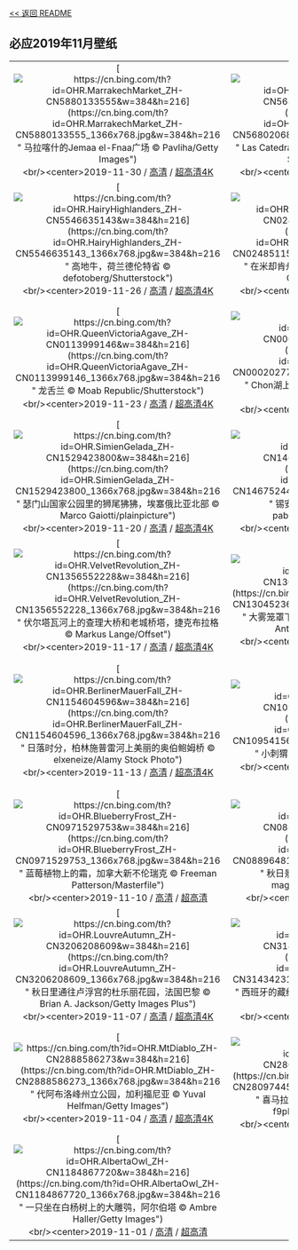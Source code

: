[<< 返回 README](../../README.md)
## 必应2019年11月壁纸
||||
|:---:|:---:|:---:|
|[![https://cn.bing.com/th?id=OHR.MarrakechMarket_ZH-CN5880133555&w=384&h=216](https://cn.bing.com/th?id=OHR.MarrakechMarket_ZH-CN5880133555_1366x768.jpg&w=384&h=216 " &#10;马拉喀什的Jemaa el-Fnaa广场&#10;© Pavliha/Getty Images")](https://cn.bing.com/search?q=%E9%A9%AC%E6%8B%89%E5%96%80%E4%BB%80%E7%9A%84Jemaa&form=hpcapt&mkt=zh-cn&filters=HpDate:"20191130_1600")<br/><center>2019-11-30 / [高清](https://cn.bing.com/th?id=OHR.MarrakechMarket_ZH-CN5880133555_1920x1200.jpg&w=1920&h=1200) / [超高清4K](https://cn.bing.com/th?id=OHR.MarrakechMarket_ZH-CN5880133555_UHD.jpg&w=3840&h=2160)<center/>|[![https://cn.bing.com/th?id=OHR.LasCatedralesBeach_ZH-CN5680206879&w=384&h=216](https://cn.bing.com/th?id=OHR.LasCatedralesBeach_ZH-CN5680206879_1366x768.jpg&w=384&h=216 " &#10;Las Catedrales海滩，西班牙加利西亚&#10;© Davide Seddio/Getty Images")](https://cn.bing.com/search?q=Las&form=hpcapt&mkt=zh-cn&filters=HpDate:"20191128_1600")<br/><center>2019-11-28 / [高清](https://cn.bing.com/th?id=OHR.LasCatedralesBeach_ZH-CN5680206879_1920x1200.jpg&w=1920&h=1200) / [超高清4K](https://cn.bing.com/th?id=OHR.LasCatedralesBeach_ZH-CN5680206879_UHD.jpg&w=3840&h=2160)<center/>|[![https://cn.bing.com/th?id=OHR.PhoenixAirport_ZH-CN5615941904&w=384&h=216](https://cn.bing.com/th?id=OHR.PhoenixAirport_ZH-CN5615941904_1366x768.jpg&w=384&h=216 " &#10;凤凰城天港国际机场鸟瞰图，亚利桑那&#10;© Nearmap/Getty Images")](https://cn.bing.com/search?q=%E5%87%A4%E5%87%B0%E5%9F%8E%E5%A4%A9%E6%B8%AF%E5%9B%BD%E9%99%85%E6%9C%BA%E5%9C%BA%E9%B8%9F%E7%9E%B0%E5%9B%BE%EF%BC%8C%E4%BA%9A%E5%88%A9%E6%A1%91%E9%82%A3&form=hpcapt&mkt=zh-cn&filters=HpDate:"20191127_1600")<br/><center>2019-11-27 / [高清](https://cn.bing.com/th?id=OHR.PhoenixAirport_ZH-CN5615941904_1920x1200.jpg&w=1920&h=1200) / [超高清4K](https://cn.bing.com/th?id=OHR.PhoenixAirport_ZH-CN5615941904_UHD.jpg&w=3840&h=2160)<center/>|
|[![https://cn.bing.com/th?id=OHR.HairyHighlanders_ZH-CN5546635143&w=384&h=216](https://cn.bing.com/th?id=OHR.HairyHighlanders_ZH-CN5546635143_1366x768.jpg&w=384&h=216 " &#10;高地牛，荷兰德伦特省&#10;© defotoberg/Shutterstock")](https://cn.bing.com/search?q=%E9%AB%98%E5%9C%B0%E7%89%9B%EF%BC%8C%E8%8D%B7%E5%85%B0%E5%BE%B7%E4%BC%A6%E7%89%B9%E7%9C%81&form=hpcapt&mkt=zh-cn&filters=HpDate:"20191126_1600")<br/><center>2019-11-26 / [高清](https://cn.bing.com/th?id=OHR.HairyHighlanders_ZH-CN5546635143_1920x1200.jpg&w=1920&h=1200) / [超高清4K](https://cn.bing.com/th?id=OHR.HairyHighlanders_ZH-CN5546635143_UHD.jpg&w=3840&h=2160)<center/>|[![https://cn.bing.com/th?id=OHR.OverwinteringMonarchs_ZH-CN0248511586&w=384&h=216](https://cn.bing.com/th?id=OHR.OverwinteringMonarchs_ZH-CN0248511586_1366x768.jpg&w=384&h=216 " &#10;在米却肯州越冬的帝王蝶，墨西哥&#10;© Sylvain Cordier/Getty Images")](https://cn.bing.com/search?q=%E5%9C%A8%E7%B1%B3%E5%8D%B4%E8%82%AF%E5%B7%9E%E8%B6%8A%E5%86%AC%E7%9A%84%E5%B8%9D%E7%8E%8B%E8%9D%B6%EF%BC%8C%E5%A2%A8%E8%A5%BF%E5%93%A5&form=hpcapt&mkt=zh-cn&filters=HpDate:"20191125_1600")<br/><center>2019-11-25 / [高清](https://cn.bing.com/th?id=OHR.OverwinteringMonarchs_ZH-CN0248511586_1920x1200.jpg&w=1920&h=1200) / [超高清4K](https://cn.bing.com/th?id=OHR.OverwinteringMonarchs_ZH-CN0248511586_UHD.jpg&w=3840&h=2160)<center/>|[![https://cn.bing.com/th?id=OHR.AtchafalayaCypress_ZH-CN0183179230&w=384&h=216](https://cn.bing.com/th?id=OHR.AtchafalayaCypress_ZH-CN0183179230_1366x768.jpg&w=384&h=216 " &#10;阿查法拉亚盆地中的一棵柏树，路易斯安那州&#10;© Chris Moore/Tandem Still + Motion")](https://cn.bing.com/search?q=%E9%98%BF%E6%9F%A5%E6%B3%95%E6%8B%89%E4%BA%9A%E7%9B%86%E5%9C%B0%E4%B8%AD%E7%9A%84%E4%B8%80%E6%A3%B5%E6%9F%8F%E6%A0%91%EF%BC%8C%E8%B7%AF%E6%98%93%E6%96%AF%E5%AE%89%E9%82%A3%E5%B7%9E&form=hpcapt&mkt=zh-cn&filters=HpDate:"20191124_1600")<br/><center>2019-11-24 / [高清](https://cn.bing.com/th?id=OHR.AtchafalayaCypress_ZH-CN0183179230_1920x1200.jpg&w=1920&h=1200) / [超高清4K](https://cn.bing.com/th?id=OHR.AtchafalayaCypress_ZH-CN0183179230_UHD.jpg&w=3840&h=2160)<center/>|
|[![https://cn.bing.com/th?id=OHR.QueenVictoriaAgave_ZH-CN0113999146&w=384&h=216](https://cn.bing.com/th?id=OHR.QueenVictoriaAgave_ZH-CN0113999146_1366x768.jpg&w=384&h=216 " &#10;龙舌兰&#10;© Moab Republic/Shutterstock")](https://cn.bing.com/search?q=%E9%BE%99%E8%88%8C%E5%85%B0&form=hpcapt&mkt=zh-cn&filters=HpDate:"20191123_1600")<br/><center>2019-11-23 / [高清](https://cn.bing.com/th?id=OHR.QueenVictoriaAgave_ZH-CN0113999146_1920x1200.jpg&w=1920&h=1200) / [超高清4K](https://cn.bing.com/th?id=OHR.QueenVictoriaAgave_ZH-CN0113999146_UHD.jpg&w=3840&h=2160)<center/>|[![https://cn.bing.com/th?id=OHR.SaltireClouds_ZH-CN0002027700&w=384&h=216](https://cn.bing.com/th?id=OHR.SaltireClouds_ZH-CN0002027700_1366x768.jpg&w=384&h=216 " &#10;Chon湖上空的低空云，苏格兰特罗萨克斯&#10;© Alistair Dick/Alamy")](https://cn.bing.com/search?q=Chon%E6%B9%96%E4%B8%8A%E7%A9%BA%E7%9A%84%E4%BD%8E%E7%A9%BA%E4%BA%91%EF%BC%8C%E8%8B%8F%E6%A0%BC%E5%85%B0%E7%89%B9%E7%BD%97%E8%90%A8%E5%85%8B%E6%96%AF&form=hpcapt&mkt=zh-cn&filters=HpDate:"20191122_1600")<br/><center>2019-11-22 / [高清](https://cn.bing.com/th?id=OHR.SaltireClouds_ZH-CN0002027700_1920x1200.jpg&w=1920&h=1200) / [超高清4K](https://cn.bing.com/th?id=OHR.SaltireClouds_ZH-CN0002027700_UHD.jpg&w=3840&h=2160)<center/>|[![https://cn.bing.com/th?id=OHR.BeaujolaisRegion_ZH-CN1585928268&w=384&h=216](https://cn.bing.com/th?id=OHR.BeaujolaisRegion_ZH-CN1585928268_1366x768.jpg&w=384&h=216 " &#10;Lantignie的景色，法国博若莱&#10;© Jon Arnold/Danita Delimont")](https://cn.bing.com/search?q=Lantignie%E7%9A%84%E6%99%AF%E8%89%B2%EF%BC%8C%E6%B3%95%E5%9B%BD%E5%8D%9A%E8%8B%A5%E8%8E%B1&form=hpcapt&mkt=zh-cn&filters=HpDate:"20191121_1600")<br/><center>2019-11-21 / [高清](https://cn.bing.com/th?id=OHR.BeaujolaisRegion_ZH-CN1585928268_1920x1200.jpg&w=1920&h=1200) / [超高清4K](https://cn.bing.com/th?id=OHR.BeaujolaisRegion_ZH-CN1585928268_UHD.jpg&w=3840&h=2160)<center/>|
|[![https://cn.bing.com/th?id=OHR.SimienGelada_ZH-CN1529423800&w=384&h=216](https://cn.bing.com/th?id=OHR.SimienGelada_ZH-CN1529423800_1366x768.jpg&w=384&h=216 " &#10;瑟门山国家公园里的狮尾狒狒，埃塞俄比亚北部&#10;© Marco Gaiotti/plainpicture")](https://cn.bing.com/search?q=%E7%91%9F%E9%97%A8%E5%B1%B1%E5%9B%BD%E5%AE%B6%E5%85%AC%E5%9B%AD%E9%87%8C%E7%9A%84%E7%8B%AE%E5%B0%BE%E7%8B%92%E7%8B%92%EF%BC%8C%E5%9F%83%E5%A1%9E%E4%BF%84%E6%AF%94%E4%BA%9A%E5%8C%97%E9%83%A8&form=hpcapt&mkt=zh-cn&filters=HpDate:"20191120_1600")<br/><center>2019-11-20 / [高清](https://cn.bing.com/th?id=OHR.SimienGelada_ZH-CN1529423800_1920x1200.jpg&w=1920&h=1200) / [超高清4K](https://cn.bing.com/th?id=OHR.SimienGelada_ZH-CN1529423800_UHD.jpg&w=3840&h=2160)<center/>|[![https://cn.bing.com/th?id=OHR.ZionBirthday_ZH-CN1467524477&w=384&h=216](https://cn.bing.com/th?id=OHR.ZionBirthday_ZH-CN1467524477_1366x768.jpg&w=384&h=216 " &#10;锡安国家公园的秋色，犹他州&#10;© pabradyphoto/Getty Images")](https://cn.bing.com/search?q=%E9%94%A1%E5%AE%89%E5%9B%BD%E5%AE%B6%E5%85%AC%E5%9B%AD%E7%9A%84%E7%A7%8B%E8%89%B2%EF%BC%8C%E7%8A%B9%E4%BB%96%E5%B7%9E&form=hpcapt&mkt=zh-cn&filters=HpDate:"20191119_1600")<br/><center>2019-11-19 / [高清](https://cn.bing.com/th?id=OHR.ZionBirthday_ZH-CN1467524477_1920x1200.jpg&w=1920&h=1200) / [超高清4K](https://cn.bing.com/th?id=OHR.ZionBirthday_ZH-CN1467524477_UHD.jpg&w=3840&h=2160)<center/>|[![https://cn.bing.com/th?id=OHR.IchetuckneeRiver_ZH-CN1410417151&w=384&h=216](https://cn.bing.com/th?id=OHR.IchetuckneeRiver_ZH-CN1410417151_1366x768.jpg&w=384&h=216 " &#10;Ichetucknee河的海牛，佛罗里达州&#10;© Jennifer Adler/Alamy")](https://cn.bing.com/search?q=Ichetucknee%E6%B2%B3%E7%9A%84%E6%B5%B7%E7%89%9B%EF%BC%8C%E4%BD%9B%E7%BD%97%E9%87%8C%E8%BE%BE%E5%B7%9E&form=hpcapt&mkt=zh-cn&filters=HpDate:"20191118_1600")<br/><center>2019-11-18 / [高清](https://cn.bing.com/th?id=OHR.IchetuckneeRiver_ZH-CN1410417151_1920x1200.jpg&w=1920&h=1200) / [超高清4K](https://cn.bing.com/th?id=OHR.IchetuckneeRiver_ZH-CN1410417151_UHD.jpg&w=3840&h=2160)<center/>|
|[![https://cn.bing.com/th?id=OHR.VelvetRevolution_ZH-CN1356552228&w=384&h=216](https://cn.bing.com/th?id=OHR.VelvetRevolution_ZH-CN1356552228_1366x768.jpg&w=384&h=216 " &#10;伏尔塔瓦河上的查理大桥和老城桥塔，捷克布拉格&#10;© Markus Lange/Offset")](https://cn.bing.com/search?q=%E4%BC%8F%E5%B0%94%E5%A1%94%E7%93%A6%E6%B2%B3%E4%B8%8A%E7%9A%84%E6%9F%A5%E7%90%86%E5%A4%A7%E6%A1%A5%E5%92%8C%E8%80%81%E5%9F%8E%E6%A1%A5%E5%A1%94%EF%BC%8C%E6%8D%B7%E5%85%8B%E5%B8%83%E6%8B%89%E6%A0%BC&form=hpcapt&mkt=zh-cn&filters=HpDate:"20191117_1600")<br/><center>2019-11-17 / [高清](https://cn.bing.com/th?id=OHR.VelvetRevolution_ZH-CN1356552228_1920x1200.jpg&w=1920&h=1200) / [超高清4K](https://cn.bing.com/th?id=OHR.VelvetRevolution_ZH-CN1356552228_UHD.jpg&w=3840&h=2160)<center/>|[![https://cn.bing.com/th?id=OHR.Nebelmond_ZH-CN1304523635&w=384&h=216](https://cn.bing.com/th?id=OHR.Nebelmond_ZH-CN1304523635_1366x768.jpg&w=384&h=216 " &#10;大雾笼罩下的巴伐利亚阿尔卑斯山脉，德国&#10;© Anton Petrus/Getty Images")](https://cn.bing.com/search?q=%E5%A4%A7%E9%9B%BE%E7%AC%BC%E7%BD%A9%E4%B8%8B%E7%9A%84%E5%B7%B4%E4%BC%90%E5%88%A9%E4%BA%9A%E9%98%BF%E5%B0%94%E5%8D%91%E6%96%AF%E5%B1%B1%E8%84%89%EF%BC%8C%E5%BE%B7%E5%9B%BD&form=hpcapt&mkt=zh-cn&filters=HpDate:"20191116_1600")<br/><center>2019-11-16 / [高清](https://cn.bing.com/th?id=OHR.Nebelmond_ZH-CN1304523635_1920x1200.jpg&w=1920&h=1200) / [超高清4K](https://cn.bing.com/th?id=OHR.Nebelmond_ZH-CN1304523635_UHD.jpg&w=3840&h=2160)<center/>|[![https://cn.bing.com/th?id=OHR.BurgTrifels_ZH-CN1204167722&w=384&h=216](https://cn.bing.com/th?id=OHR.BurgTrifels_ZH-CN1204167722_1366x768.jpg&w=384&h=216 " &#10;秋日雾中清晨里的特里斐斯城堡，德国莱茵兰普法尔茨森林&#10;© Björn Lauer/Getty Images")](https://cn.bing.com/search?q=%E7%A7%8B%E6%97%A5%E9%9B%BE%E4%B8%AD%E6%B8%85%E6%99%A8%E9%87%8C%E7%9A%84%E7%89%B9%E9%87%8C%E6%96%90%E6%96%AF%E5%9F%8E%E5%A0%A1%EF%BC%8C%E5%BE%B7%E5%9B%BD%E8%8E%B1%E8%8C%B5%E5%85%B0%E6%99%AE%E6%B3%95%E5%B0%94%E8%8C%A8%E6%A3%AE%E6%9E%97&form=hpcapt&mkt=zh-cn&filters=HpDate:"20191114_1600")<br/><center>2019-11-14 / [高清](https://cn.bing.com/th?id=OHR.BurgTrifels_ZH-CN1204167722_1920x1200.jpg&w=1920&h=1200) / [超高清4K](https://cn.bing.com/th?id=OHR.BurgTrifels_ZH-CN1204167722_UHD.jpg&w=3840&h=2160)<center/>|
|[![https://cn.bing.com/th?id=OHR.BerlinerMauerFall_ZH-CN1154604596&w=384&h=216](https://cn.bing.com/th?id=OHR.BerlinerMauerFall_ZH-CN1154604596_1366x768.jpg&w=384&h=216 " &#10;日落时分，柏林施普雷河上美丽的奥伯鲍姆桥&#10;© elxeneize/Alamy Stock Photo")](https://cn.bing.com/search?q=%E6%97%A5%E8%90%BD%E6%97%B6%E5%88%86%EF%BC%8C%E6%9F%8F%E6%9E%97%E6%96%BD%E6%99%AE%E9%9B%B7%E6%B2%B3%E4%B8%8A%E7%BE%8E%E4%B8%BD%E7%9A%84%E5%A5%A5%E4%BC%AF%E9%B2%8D%E5%A7%86%E6%A1%A5&form=hpcapt&mkt=zh-cn&filters=HpDate:"20191113_1600")<br/><center>2019-11-13 / [高清](https://cn.bing.com/th?id=OHR.BerlinerMauerFall_ZH-CN1154604596_1920x1200.jpg&w=1920&h=1200) / [超高清4K](https://cn.bing.com/th?id=OHR.BerlinerMauerFall_ZH-CN1154604596_UHD.jpg&w=3840&h=2160)<center/>|[![https://cn.bing.com/th?id=OHR.BabyHedgehog_ZH-CN1095415688&w=384&h=216](https://cn.bing.com/th?id=OHR.BabyHedgehog_ZH-CN1095415688_1366x768.jpg&w=384&h=216 " &#10;小刺猬&#10;© lorenzo104/Getty Images")](https://cn.bing.com/search?q=%E5%B0%8F%E5%88%BA%E7%8C%AC&form=hpcapt&mkt=zh-cn&filters=HpDate:"20191112_1600")<br/><center>2019-11-12 / [高清](https://cn.bing.com/th?id=OHR.BabyHedgehog_ZH-CN1095415688_1920x1200.jpg&w=1920&h=1200) / [超高清4K](https://cn.bing.com/th?id=OHR.BabyHedgehog_ZH-CN1095415688_UHD.jpg&w=3840&h=2160)<center/>|[![https://cn.bing.com/th?id=OHR.MountHowitt_ZH-CN1042812457&w=384&h=216](https://cn.bing.com/th?id=OHR.MountHowitt_ZH-CN1042812457_1366x768.jpg&w=384&h=216 " &#10;阿尔卑斯国家公园豪伊特山上雾中的野花，澳大利亚维多利亚&#10;© Australian Scenics/Photolibrary/Getty Images Plus")](https://cn.bing.com/search?q=%E9%98%BF%E5%B0%94%E5%8D%91%E6%96%AF%E5%9B%BD%E5%AE%B6%E5%85%AC%E5%9B%AD%E8%B1%AA%E4%BC%8A%E7%89%B9%E5%B1%B1%E4%B8%8A%E9%9B%BE%E4%B8%AD%E7%9A%84%E9%87%8E%E8%8A%B1%EF%BC%8C%E6%BE%B3%E5%A4%A7%E5%88%A9%E4%BA%9A%E7%BB%B4%E5%A4%9A%E5%88%A9%E4%BA%9A&form=hpcapt&mkt=zh-cn&filters=HpDate:"20191111_1600")<br/><center>2019-11-11 / [高清](https://cn.bing.com/th?id=OHR.MountHowitt_ZH-CN1042812457_1920x1200.jpg&w=1920&h=1200) / [超高清4K](https://cn.bing.com/th?id=OHR.MountHowitt_ZH-CN1042812457_UHD.jpg&w=3840&h=2160)<center/>|
|[![https://cn.bing.com/th?id=OHR.BlueberryFrost_ZH-CN0971529753&w=384&h=216](https://cn.bing.com/th?id=OHR.BlueberryFrost_ZH-CN0971529753_1366x768.jpg&w=384&h=216 " &#10;蓝莓植物上的霜，加拿大新不伦瑞克&#10;© Freeman Patterson/Masterfile")](https://cn.bing.com/search?q=%E8%93%9D%E8%8E%93%E6%A4%8D%E7%89%A9%E4%B8%8A%E7%9A%84%E9%9C%9C%EF%BC%8C%E5%8A%A0%E6%8B%BF%E5%A4%A7%E6%96%B0%E4%B8%8D%E4%BC%A6%E7%91%9E%E5%85%8B&form=hpcapt&mkt=zh-cn&filters=HpDate:"20191110_1600")<br/><center>2019-11-10 / [高清](https://cn.bing.com/th?id=OHR.BlueberryFrost_ZH-CN0971529753_1920x1200.jpg&w=1920&h=1200) / [超高清](https://cn.bing.comhttps://cn.bing.com/th?id=OHR.BlueberryFrost_ZH-CN0971529753_UHD.jpg)<center/>|[![https://cn.bing.com/th?id=OHR.KagamiMirror_ZH-CN0889648187&w=384&h=216](https://cn.bing.com/th?id=OHR.KagamiMirror_ZH-CN0889648187_1366x768.jpg&w=384&h=216 " &#10;秋日景色倒映于镜池中，日本长野&#10;© magicflute002/Getty images")](https://cn.bing.com/search?q=%E7%A7%8B%E6%97%A5%E6%99%AF%E8%89%B2%E5%80%92%E6%98%A0%E4%BA%8E%E9%95%9C%E6%B1%A0%E4%B8%AD%EF%BC%8C%E6%97%A5%E6%9C%AC%E9%95%BF%E9%87%8E&form=hpcapt&mkt=zh-cn&filters=HpDate:"20191109_1600")<br/><center>2019-11-09 / [高清](https://cn.bing.com/th?id=OHR.KagamiMirror_ZH-CN0889648187_1920x1200.jpg&w=1920&h=1200) / [超高清](https://cn.bing.comhttps://cn.bing.com/th?id=OHR.KagamiMirror_ZH-CN0889648187_UHD.jpg)<center/>|[![https://cn.bing.com/th?id=OHR.Lidong2019_ZH-CN0761273672&w=384&h=216](https://cn.bing.com/th?id=OHR.Lidong2019_ZH-CN0761273672_1366x768.jpg&w=384&h=216 " &#10;【今日立冬】&#10;© zhouyousifang/Getty Images")](https://cn.bing.com/search?q=%E3%80%90%E4%BB%8A%E6%97%A5%E7%AB%8B%E5%86%AC%E3%80%91&form=hpcapt&mkt=zh-cn&filters=HpDate:"20191108_1600")<br/><center>2019-11-08 / [高清](https://cn.bing.com/th?id=OHR.Lidong2019_ZH-CN0761273672_1920x1200.jpg&w=1920&h=1200) / [超高清4K](https://cn.bing.com/th?id=OHR.Lidong2019_ZH-CN0761273672_UHD.jpg&w=3840&h=2160)<center/>|
|[![https://cn.bing.com/th?id=OHR.LouvreAutumn_ZH-CN3206208609&w=384&h=216](https://cn.bing.com/th?id=OHR.LouvreAutumn_ZH-CN3206208609_1366x768.jpg&w=384&h=216 " &#10;秋日里通往卢浮宫的杜乐丽花园，法国巴黎&#10;© Brian A. Jackson/Getty Images Plus")](https://cn.bing.com/search?q=%E7%A7%8B%E6%97%A5%E9%87%8C%E9%80%9A%E5%BE%80%E5%8D%A2%E6%B5%AE%E5%AE%AB%E7%9A%84%E6%9D%9C%E4%B9%90%E4%B8%BD%E8%8A%B1%E5%9B%AD%EF%BC%8C%E6%B3%95%E5%9B%BD%E5%B7%B4%E9%BB%8E&form=hpcapt&mkt=zh-cn&filters=HpDate:"20191107_1600")<br/><center>2019-11-07 / [高清](https://cn.bing.com/th?id=OHR.LouvreAutumn_ZH-CN3206208609_1920x1200.jpg&w=1920&h=1200) / [超高清4K](https://cn.bing.com/th?id=OHR.LouvreAutumn_ZH-CN3206208609_UHD.jpg&w=3840&h=2160)<center/>|[![https://cn.bing.com/th?id=OHR.CrocusSativus_ZH-CN3143423131&w=384&h=216](https://cn.bing.com/th?id=OHR.CrocusSativus_ZH-CN3143423131_1366x768.jpg&w=384&h=216 " &#10;西班牙的藏红花&#10;© Juan-Carlos Munoz/Minden Pictures")](https://cn.bing.com/search?q=%E8%A5%BF%E7%8F%AD%E7%89%99%E7%9A%84%E8%97%8F%E7%BA%A2%E8%8A%B1&form=hpcapt&mkt=zh-cn&filters=HpDate:"20191106_1600")<br/><center>2019-11-06 / [高清](https://cn.bing.com/th?id=OHR.CrocusSativus_ZH-CN3143423131_1920x1200.jpg&w=1920&h=1200) / [超高清8K](https://cn.bing.comhttps://cn.bing.com/th?id=OHR.CrocusSativus_ZH-CN3143423131_UHD.jpg)<center/>|[![https://cn.bing.com/th?id=OHR.CamelsBalloons_ZH-CN3086626309&w=384&h=216](https://cn.bing.com/th?id=OHR.CamelsBalloons_ZH-CN3086626309_1366x768.jpg&w=384&h=216 " &#10;普什卡骆驼节上的骆驼与牧民，印度拉贾斯坦邦&#10;© Anand Purohit/Getty Images")](https://cn.bing.com/search?q=%E6%99%AE%E4%BB%80%E5%8D%A1%E9%AA%86%E9%A9%BC%E8%8A%82%E4%B8%8A%E7%9A%84%E9%AA%86%E9%A9%BC%E4%B8%8E%E7%89%A7%E6%B0%91%EF%BC%8C%E5%8D%B0%E5%BA%A6%E6%8B%89%E8%B4%BE%E6%96%AF%E5%9D%A6%E9%82%A6&form=hpcapt&mkt=zh-cn&filters=HpDate:"20191105_1600")<br/><center>2019-11-05 / [高清](https://cn.bing.com/th?id=OHR.CamelsBalloons_ZH-CN3086626309_1920x1200.jpg&w=1920&h=1200) / [超高清4K](https://cn.bing.com/th?id=OHR.CamelsBalloons_ZH-CN3086626309_UHD.jpg&w=3840&h=2160)<center/>|
|[![https://cn.bing.com/th?id=OHR.MtDiablo_ZH-CN2888586273&w=384&h=216](https://cn.bing.com/th?id=OHR.MtDiablo_ZH-CN2888586273_1366x768.jpg&w=384&h=216 " &#10;代阿布洛峰州立公园，加利福尼亚&#10;© Yuval Helfman/Getty Images")](https://cn.bing.com/search?q=%E4%BB%A3%E9%98%BF%E5%B8%83%E6%B4%9B%E5%B3%B0%E5%B7%9E%E7%AB%8B%E5%85%AC%E5%9B%AD%EF%BC%8C%E5%8A%A0%E5%88%A9%E7%A6%8F%E5%B0%BC%E4%BA%9A&form=hpcapt&mkt=zh-cn&filters=HpDate:"20191104_1600")<br/><center>2019-11-04 / [高清](https://cn.bing.com/th?id=OHR.MtDiablo_ZH-CN2888586273_1920x1200.jpg&w=1920&h=1200) / [超高清4K](https://cn.bing.com/th?id=OHR.MtDiablo_ZH-CN2888586273_UHD.jpg&w=3840&h=2160)<center/>|[![https://cn.bing.com/th?id=OHR.ChandraTal_ZH-CN2809744505&w=384&h=216](https://cn.bing.com/th?id=OHR.ChandraTal_ZH-CN2809744505_1366x768.jpg&w=384&h=216 " &#10;喜马拉雅山脉的钱德拉塔尔湖，印度&#10;© f9photos/Getty Images Plus")](https://cn.bing.com/search?q=%E5%96%9C%E9%A9%AC%E6%8B%89%E9%9B%85%E5%B1%B1%E8%84%89%E7%9A%84%E9%92%B1%E5%BE%B7%E6%8B%89%E5%A1%94%E5%B0%94%E6%B9%96%EF%BC%8C%E5%8D%B0%E5%BA%A6&form=hpcapt&mkt=zh-cn&filters=HpDate:"20191103_1600")<br/><center>2019-11-03 / [高清](https://cn.bing.com/th?id=OHR.ChandraTal_ZH-CN2809744505_1920x1200.jpg&w=1920&h=1200) / [超高清4K](https://cn.bing.com/th?id=OHR.ChandraTal_ZH-CN2809744505_UHD.jpg&w=3840&h=2160)<center/>|[![https://cn.bing.com/th?id=OHR.CorkTrees_ZH-CN1253123792&w=384&h=216](https://cn.bing.com/th?id=OHR.CorkTrees_ZH-CN1253123792_1366x768.jpg&w=384&h=216 " &#10;软木橡树林&#10;© Andrés M. Domínguez/Minden")](https://cn.bing.com/search?q=%E8%BD%AF%E6%9C%A8%E6%A9%A1%E6%A0%91%E6%9E%97&form=hpcapt&mkt=zh-cn&filters=HpDate:"20191102_1600")<br/><center>2019-11-02 / [高清](https://cn.bing.com/th?id=OHR.CorkTrees_ZH-CN1253123792_1920x1200.jpg&w=1920&h=1200) / [超高清4K](https://cn.bing.com/th?id=OHR.CorkTrees_ZH-CN1253123792_UHD.jpg&w=3840&h=2160)<center/>|
|[![https://cn.bing.com/th?id=OHR.AlbertaOwl_ZH-CN1184867720&w=384&h=216](https://cn.bing.com/th?id=OHR.AlbertaOwl_ZH-CN1184867720_1366x768.jpg&w=384&h=216 " &#10;一只坐在白杨树上的大雕鸮，阿尔伯塔&#10;© Ambre Haller/Getty Images")](https://cn.bing.com/search?q=%E4%B8%80%E5%8F%AA%E5%9D%90%E5%9C%A8%E7%99%BD%E6%9D%A8%E6%A0%91%E4%B8%8A%E7%9A%84%E5%A4%A7%E9%9B%95%E9%B8%AE%EF%BC%8C%E9%98%BF%E5%B0%94%E4%BC%AF%E5%A1%94&form=hpcapt&mkt=zh-cn&filters=HpDate:"20191101_1600")<br/><center>2019-11-01 / [高清](https://cn.bing.com/th?id=OHR.AlbertaOwl_ZH-CN1184867720_1920x1200.jpg&w=1920&h=1200) / [超高清](https://cn.bing.comhttps://cn.bing.com/th?id=OHR.AlbertaOwl_ZH-CN1184867720_UHD.jpg)<center/>